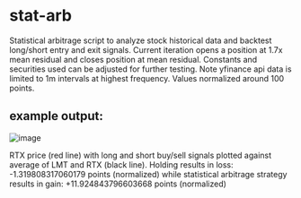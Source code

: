 # stat-arb

Statistical arbitrage script to analyze stock historical data and backtest long/short entry and exit signals. Current iteration opens a position at 1.7x mean residual and closes position at mean residual. Constants and securities used can be adjusted for further testing. Note yfinance api data is limited to 1m intervals at highest frequency. Values normalized around 100 points.

## example output:
![image](https://github.com/wbalkan/stat-arb/assets/96204851/8ca2f934-90fa-43e7-ac00-ff3a9499f65b)

RTX price (red line) with long and short buy/sell signals plotted against average of LMT and RTX (black line). Holding results in loss: -1.319808317060179 points (normalized) while statistical arbitrage strategy results in gain: +11.924843796603668 points (normalized)
